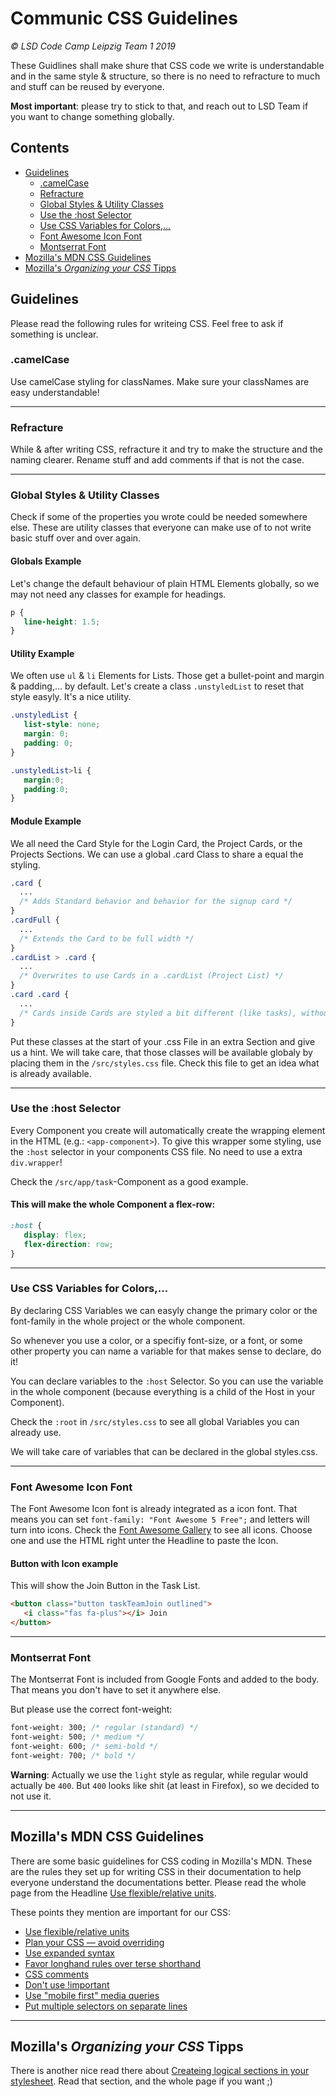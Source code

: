 # Communic CSS Guidelines

_&copy; LSD Code Camp Leipzig Team 1 2019_

These Guidlines shall make shure that CSS code we write is understandable and in the same style & structure, so there is no need to refracture to much and stuff can be reused by everyone.

__Most important__: please try to stick to that, and reach out to LSD Team if you want to change something globally. 

## Contents

* [Guidelines](#guidelines)
   * [.camelCase](#camelCase)
   * [Refracture](#refracture)
   * [Global Styles & Utility Classes](#global-styles--utility-classes)
   * [Use the :host Selector](#use-the-host-selector)
   * [Use CSS Variables for Colors,...](#use-css-variables-for-colors)
   * [Font Awesome Icon Font](#font-awesome-icon-font)
   * [Montserrat Font](#montserrat-font)
* [Mozilla's MDN CSS Guidelines](#mozillas-mdn-css-guidelines)
* [Mozilla's _Organizing your CSS_ Tipps](#mozillas-organizing-your-css-tipps)

## Guidelines

Please read the following rules for writeing CSS. Feel free to ask if something is unclear.

### .camelCase
Use camelCase styling for classNames. Make sure your classNames are easy understandable!

---

### Refracture
While & after writing CSS, refracture it and try to make the structure and the naming clearer. Rename stuff and add comments if that is not the case.

---

### Global Styles & Utility Classes
Check if some of the properties you wrote could be needed somewhere else.
These are utility classes that everyone can make use of to not write basic stuff over and over again.

#### Globals Example
Let's change the default behaviour of plain HTML Elements globally, so we may not need any classes for example for headings.
```css
p {
   line-height: 1.5;
}
```

#### Utility Example
We often use `ul` & `li` Elements for Lists. Those get a bullet-point and margin & padding,... by default. Let's create a class `.unstyledList` to reset that style easyly. It's a nice utility.

```css
.unstyledList {
   list-style: none;
   margin: 0;
   padding: 0;
}

.unstyledList>li {
   margin:0;
   padding:0;
}
```

#### Module Example
We all need the Card Style for the Login Card, the Project Cards, or the Projects Sections. We can use a global .card Class to share a equal the styling.

```css
.card {
  ...
  /* Adds Standard behavior and behavior for the signup card */
}
.cardFull {
  ...
  /* Extends the Card to be full width */
}
.cardList > .card {
  ...
  /* Overwrites to use Cards in a .cardList (Project List) */
}
.card .card {
  ...
  /* Cards inside Cards are styled a bit different (like tasks), without the need of a seperate class */
}
```

Put these classes at the start of your .css File in an extra Section and give us a hint. We will take care, that those classes will be available globaly by placing them in the `/src/styles.css` file. Check this file to get an idea what is already available.

---

### Use the :host Selector
Every Component you create will automatically create the wrapping element in the HTML (e.g.: `<app-component>`). To give this wrapper some styling, use the `:host` selector in your components CSS file. No need to use a extra `div.wrapper`!

Check the `/src/app/task`-Component as a good example.

#### This will make the whole Component a flex-row:
```css
:host {
   display: flex;
   flex-direction: row;
}
```

---

### Use CSS Variables for Colors,...
By declaring CSS Variables we can easyly change the primary color or the font-family in the whole project or the whole component.

So whenever you use a color, or a specifiy font-size, or a font, or some other property you can name a variable for that makes sense to declare, do it!

You can declare variables to the `:host` Selector. So you can use the variable in the whole component (because everything is a child of the Host in your Component).

Check the `:root` in `/src/styles.css` to see all global Variables you can already use.

We will take care of variables that can be declared in the global styles.css.

---

### Font Awesome Icon Font
The Font Awesome Icon font is already integrated as a icon font. That means you can set `font-family: "Font Awesome 5 Free";` and letters will turn into icons. Check the [Font Awesome Gallery](https://fontawesome.com/icons?d=gallery&m=free) to see all icons. Choose one and use the HTML right unter the Headline to paste the Icon.

#### Button with Icon example

This will show the Join Button in the Task List.

```HTML
<button class="button taskTeamJoin outlined">
   <i class="fas fa-plus"></i> Join
</button>
```

---

### Montserrat Font

The Montserrat Font is included from Google Fonts and added to the body. That means you don't have to set it anywhere else.

But please use the correct font-weight:

```css
font-weight: 300; /* regular (standard) */
font-weight: 500; /* medium */
font-weight: 600; /* semi-bold */
font-weight: 700; /* bold */
```

__Warning__: Actually we use the `light` style as regular, while regular would actually be `400`. But `400` looks like shit (at least in Firefox), so we decided to not use it.

---

## Mozilla's MDN CSS Guidelines

There are some basic guidelines for CSS coding in Mozilla's MDN. These are the rules they set up for writing CSS in their documentation to help everyone understand the documentations better. Please read the whole page from the Headline [Use flexible/relative units](https://developer.mozilla.org/en-US/docs/MDN/Contribute/Guidelines/Code_guidelines/CSS#Use_flexiblerelative_units).

These points they mention are important for our CSS:
* [Use flexible/relative units](https://developer.mozilla.org/en-US/docs/MDN/Contribute/Guidelines/Code_guidelines/CSS#Use_flexiblerelative_units)
* [Plan your CSS — avoid overriding](https://developer.mozilla.org/en-US/docs/MDN/Contribute/Guidelines/Code_guidelines/CSS#Plan_your_CSS_%E2%80%94_avoid_overriding)
* [Use expanded syntax](https://developer.mozilla.org/en-US/docs/MDN/Contribute/Guidelines/Code_guidelines/CSS#Use_expanded_syntax)
*  [Favor longhand rules over terse shorthand](https://developer.mozilla.org/en-US/docs/MDN/Contribute/Guidelines/Code_guidelines/CSS#Favor_longhand_rules_over_terse_shorthand) 
*  [CSS comments](https://developer.mozilla.org/en-US/docs/MDN/Contribute/Guidelines/Code_guidelines/CSS#CSS_comments) 
*  [Don't use !important](https://developer.mozilla.org/en-US/docs/MDN/Contribute/Guidelines/Code_guidelines/CSS#Don't_use_!important) 
*  [Use "mobile first" media queries](https://developer.mozilla.org/en-US/docs/MDN/Contribute/Guidelines/Code_guidelines/CSS#Use_mobile_first_media_queries) 
*  [Put multiple selectors on separate lines](https://developer.mozilla.org/en-US/docs/MDN/Contribute/Guidelines/Code_guidelines/CSS#Put_multiple_selectors_on_separate_lines) 

---

## Mozilla's _Organizing your CSS_ Tipps

There is another nice read there about [Createing logical sections in your stylesheet](https://developer.mozilla.org/en-US/docs/Learn/CSS/Building_blocks/Organizing#Create_logical_sections_in_your_stylesheet). Read that section, and the whole page if you want ;)


